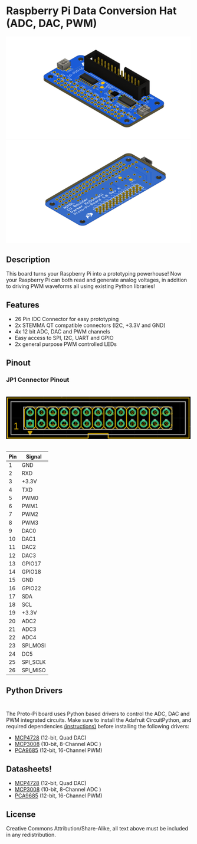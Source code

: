# Raspberry Pi Data Conversion Hat (ADC, DAC, PWM)

<img src="Photos/Proto-Pi-Board-Top.png?raw=true" width="500px"><br/>
<img src="Photos/Proto-Pi-Board-Bottom.png?raw=true" width="500px"><br/>

## Description

This board turns your Raspberry Pi into a prototyping powerhouse!  Now your Raspberry Pi can both read and generate analog voltages, in addition to driving PWM waveforms all using existing Python libraries!  

## Features

- 26 Pin IDC Connector for easy prototyping
- 2x STEMMA QT compatible connectors (I2C, +3.3V and GND)
- 4x 12 bit ADC, DAC and PWM channels
- Easy access to SPI, I2C, UART and GPIO
- 2x general purpose PWM controlled LEDs 

## Pinout

### JP1 Connector Pinout <br/> <br/>

<img src="Photos/Pin.png?raw=true" width="500px"><br/> <br/>

| Pin | Signal
| --- | --- |
|1	|GND|
|2	|RXD 
|3	|+3.3V 
|4	|TXD | 
|5	|PWM0
|6	|PWM1
|7	|PWM2
|8	|PWM3
|9	|DAC0
|10	|DAC1
|11	|DAC2
|12	|DAC3
|13	|GPIO17
|14	|GPIO18
|15	|GND
|16	|GPIO22
|17	|SDA
|18	|SCL
|19	|+3.3V
|20	|ADC2
|21	|ADC3
|22	|ADC4
|23	|SPI_MOSI
|24	|DC5
|25	|SPI_SCLK
|26	|SPI_MISO

## Python Drivers <br/> <br/>

The Proto-Pi board uses Python based drivers to control the ADC, DAC and PWM integrated circuits.  Make sure to install the Adafruit CircuitPython, and required dependencies [(instructions)](https://learn.adafruit.com/circuitpython-on-raspberrypi-linux/installing-circuitpython-on-raspberry-pi) before installing the following drivers: 

- [MCP4728](https://github.com/adafruit/Adafruit_CircuitPython_MCP4728) (12-bit, Quad DAC)
- [MCP3008](https://pypi.org/project/adafruit-circuitpython-mcp3xxx/ )  (10-bit, 8-Channel ADC )
- [PCA9685](https://github.com/adafruit/Adafruit_CircuitPython_PCA9685) (12-bit, 16-Channel PWM)

## Datasheets!

- [MCP4728](http://ww1.microchip.com/downloads/en/devicedoc/22187e.pdf) (12-bit, Quad DAC)
- [MCP3008](https://ww1.microchip.com/downloads/en/DeviceDoc/21295d.pdf)  (10-bit, 8-Channel ADC )
- [PCA9685](https://www.nxp.com/docs/en/data-sheet/PCA9685.pdf) (12-bit, 16-Channel PWM)


## License

Creative Commons Attribution/Share-Alike, all text above must be included in any redistribution. 
